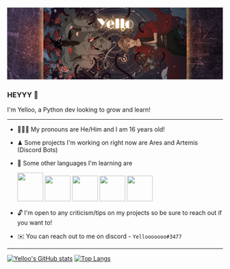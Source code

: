 ![Header](https://raw.githubusercontent.com/Yelloo5191/Yelloo5191/main/bannerGit1.png "Header")

### HEYYY 👋

I'm Yelloo, a Python dev looking to grow and learn!
*** 
- 🙋🏽‍♂️ My pronouns are He/Him and I am 16 years old!
- ♟ Some projects I'm working on right now are Ares and Artemis (Discord Bots)
- 🎸 Some other languages I'm learning are <br>


     <img src = "https://upload.wikimedia.org/wikipedia/commons/thumb/1/18/ISO_C%2B%2B_Logo.svg/1200px-ISO_C%2B%2B_Logo.svg.png" width=60 height=67>
     <img src = "https://user-images.githubusercontent.com/76452706/120879319-5dc67780-c577-11eb-855a-49416e90ed17.png" width=60 height=60>
     <img src = "https://user-images.githubusercontent.com/76452706/120879310-4d160180-c577-11eb-89f7-62b06d51b368.png" width=60 height=60>
     <img src = "https://upload.wikimedia.org/wikipedia/commons/thumb/3/38/HTML5_Badge.svg/600px-HTML5_Badge.svg.png" width=60 height=60>
     <img src = "https://juststickers.in/wp-content/uploads/2014/05/CSS3-Mark-Shape-Cut.png" width=60 height=60>
- 🔓 I'm open to any criticism/tips on my projects so be sure to reach out if you want to!
- ✉️ You can reach out to me on discord - ``Yellooooooo#3477``
***
[![Yelloo's GitHub stats](https://github-readme-stats.vercel.app/api?username=Yelloo5191&theme=gruvbox)](https://github.com/Yelloo5191/github-readme-stats)
[![Top Langs](https://github-readme-stats.vercel.app/api/top-langs/?username=Yelloo5191&theme=gruvbox)](https://github.com/Yelloo5191/github-readme-stats)



<!--
**Yelloo5191/Yelloo5191** is a ✨ _special_ ✨ repository because its `README.md` (this file) appears on your GitHub profile.

Here are some ideas to get you started:

- 🔭 I’m currently working on ...
- 🌱 I’m currently learning ...
- 👯 I’m looking to collaborate on ...
- 🤔 I’m looking for help with ...
- 💬 Ask me about ...
- 📫 How to reach me: ...
- 😄 Pronouns: ...
- ⚡ Fun fact: ...
-->
